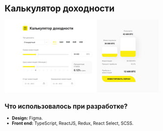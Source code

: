 # Калькулятор доходности

<img src="/public/image/screencapture.png" alt="screen"/>

## Что использовалось при разработке?

- **Design:** Figma.
- **Front end:** TypeScript, ReactJS, Redux, React Select, SCSS.
